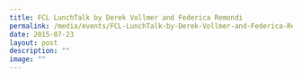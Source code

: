 ```yaml
---
title: FCL LunchTalk by Derek Vollmer and Federica Remondi
permalink: /media/events/FCL-LunchTalk-by-Derek-Vollmer-and-Federica-Remondi/
date: 2015-07-23
layout: post
description: ""
image: ""
---
```

